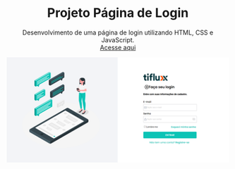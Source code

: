 <h1 align=center>Projeto Página de Login</h1>
<p align=center>Desenvolvimento de uma página de login utilizando HTML, CSS e JavaScript.<br>
<a href='https://anapfw.github.io/pagina-login/'>Acesse aqui</a>
<p align=center>
<img alt="Pagina de login" src="assets/pagina-login.png">
</p>
